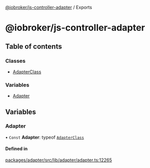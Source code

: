[@iobroker/js-controller-adapter](README.md) / Exports

# @iobroker/js-controller-adapter

## Table of contents

### Classes

- [AdapterClass](classes/AdapterClass.md)

### Variables

- [Adapter](modules.md#adapter)

## Variables

### Adapter

• `Const` **Adapter**: typeof [`AdapterClass`](classes/AdapterClass.md)

#### Defined in

[packages/adapter/src/lib/adapter/adapter.ts:12265](https://github.com/ioBroker/ioBroker.js-controller/blob/2ceed925/packages/adapter/src/lib/adapter/adapter.ts#L12265)

